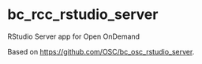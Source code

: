 # bc_rcc_rstudio_server
RStudio Server app for Open OnDemand

Based on https://github.com/OSC/bc_osc_rstudio_server.
